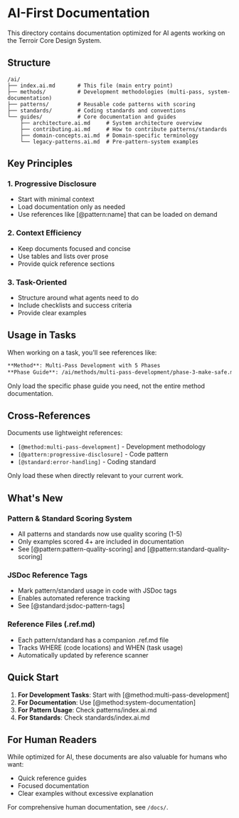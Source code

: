 # AI-First Documentation

This directory contains documentation optimized for AI agents working on the Terroir Core Design System.

## Structure

```
/ai/
├── index.ai.md       # This file (main entry point)
├── methods/          # Development methodologies (multi-pass, system-documentation)
├── patterns/         # Reusable code patterns with scoring
├── standards/        # Coding standards and conventions
└── guides/           # Core documentation and guides
    ├── architecture.ai.md     # System architecture overview
    ├── contributing.ai.md     # How to contribute patterns/standards
    ├── domain-concepts.ai.md  # Domain-specific terminology
    └── legacy-patterns.ai.md  # Pre-pattern-system examples
```

## Key Principles

### 1. Progressive Disclosure
- Start with minimal context
- Load documentation only as needed
- Use references like [@pattern:name] that can be loaded on demand

### 2. Context Efficiency
- Keep documents focused and concise
- Use tables and lists over prose
- Provide quick reference sections

### 3. Task-Oriented
- Structure around what agents need to do
- Include checklists and success criteria
- Provide clear examples

## Usage in Tasks

When working on a task, you'll see references like:

```markdown
**Method**: Multi-Pass Development with 5 Phases
**Phase Guide**: /ai/methods/multi-pass-development/phase-3-make-safe.md
```

Only load the specific phase guide you need, not the entire method documentation.

## Cross-References

Documents use lightweight references:
- `[@method:multi-pass-development]` - Development methodology
- `[@pattern:progressive-disclosure]` - Code pattern
- `[@standard:error-handling]` - Coding standard

Only load these when directly relevant to your current work.

## What's New

### Pattern & Standard Scoring System
- All patterns and standards now use quality scoring (1-5)
- Only examples scored 4+ are included in documentation
- See [@pattern:pattern-quality-scoring] and [@pattern:standard-quality-scoring]

### JSDoc Reference Tags
- Mark pattern/standard usage in code with JSDoc tags
- Enables automated reference tracking
- See [@standard:jsdoc-pattern-tags]

### Reference Files (.ref.md)
- Each pattern/standard has a companion .ref.md file
- Tracks WHERE (code locations) and WHEN (task usage)
- Automatically updated by reference scanner

## Quick Start

1. **For Development Tasks**: Start with [@method:multi-pass-development]
2. **For Documentation**: Use [@method:system-documentation]
3. **For Pattern Usage**: Check patterns/index.ai.md
4. **For Standards**: Check standards/index.ai.md

## For Human Readers

While optimized for AI, these documents are also valuable for humans who want:
- Quick reference guides
- Focused documentation
- Clear examples without excessive explanation

For comprehensive human documentation, see `/docs/`.